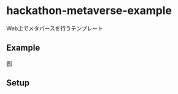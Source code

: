 # hackathon-metaverse-example

Web上でメタバースを行うテンプレート

## Example

[例](https://suzukidaishi.github.io/hackathon-metaverse-example/)

## Setup

```sh

```